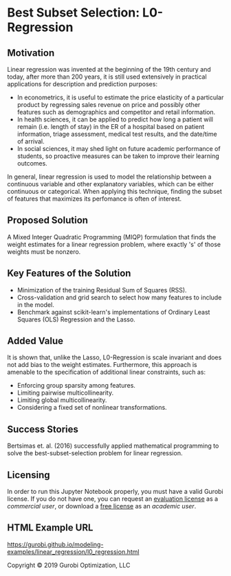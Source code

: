 # Best Subset Selection: L0-Regression

## Motivation

Linear regression was invented at the beginning of the 19th century and today, after more than 200 years, it is still used extensively in practical applications for description and prediction purposes:

- In econometrics, it is useful to estimate the price elasticity of a particular product by regressing sales revenue on price and possibly other features such as demographics and competitor and retail information.
- In health sciences, it can be applied to predict how long a patient will remain (i.e. length of stay) in the ER of a hospital based on patient information, triage assessment, medical test results, and the date/time of arrival.
- In social sciences, it may shed light on future academic performance of students, so proactive measures can be taken to improve their learning outcomes.

In general, linear regression is used to model the relationship between a continuous variable and other explanatory variables, which can be either continuous or categorical. When applying this technique, finding the subset of features that maximizes its perfomance is often of interest.

## Proposed Solution

A Mixed Integer Quadratic Programming (MIQP) formulation that finds the weight estimates for a linear regression problem, where exactly 's' of those weights must be nonzero.

## Key Features of the Solution

- Minimization of the training Residual Sum of Squares (RSS).
- Cross-validation and grid search to select how many features to include in the model.
- Benchmark against scikit-learn's implementations of Ordinary Least Squares (OLS) Regression and the Lasso.

## Added Value

It is shown that, unlike the Lasso, L0-Regression is scale invariant and does not add bias to the weight estimates. Furthermore, this approach is amenable to the specification of additional linear constraints, such as:

- Enforcing group sparsity among features.
- Limiting pairwise multicollinearity.
- Limiting global multicollinearity.
- Considering a fixed set of nonlinear transformations.

## Success Stories

Bertsimas et. al. (2016) successfully applied mathematical programming to solve the best-subset-selection problem for linear regression.

## Licensing

In order to run this Jupyter Notebook properly, you must have a valid Gurobi license. If you do not have one, you can request an [evaluation license](https://www.gurobi.com/downloads/request-an-evaluation-license/?utm_source=Github&utm_medium=website_JupyterME&utm_campaign=CommercialDataScience) as a *commercial user*, or download a [free license](https://www.gurobi.com/academia/academic-program-and-licenses/?utm_source=Github&utm_medium=website_JupyterME&utm_campaign=AcademicDataScience) as an *academic user*.

## HTML Example URL

https://gurobi.github.io/modeling-examples/linear_regression/l0_regression.html


Copyright © 2019 Gurobi Optimization, LLC
